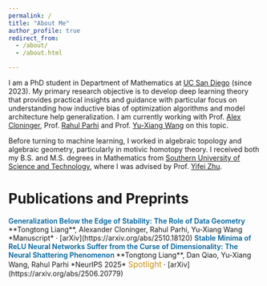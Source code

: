 ```yaml
---
permalink: /
title: "About Me"
author_profile: true
redirect_from: 
  - /about/
  - /about.html

---
```

I am a PhD student in Department of Mathematics at [UC San Diego](https://ucsd.edu/) (since 2023). My primary research objective is to develop deep learning theory that provides practical insights and guidance with particular focus on understanding how inductive bias of optimization algorithms and model architecture help generalization. I am currently working with Prof. [Alex Cloninger](https://sites.google.com/ucsd.edu/alexandercloninger/home), Prof. [Rahul Parhi](https://sparsity.ucsd.edu/rahul/) and Prof. [Yu-Xiang Wang](https://cseweb.ucsd.edu/~yuxiangw/) on this topic. 

Before turning to machine learning, I worked in algebraic topology and algebraic geometry, particularly in motivic homotopy theory. I received both my B.S. and M.S. degrees in Mathematics from [Southern University of Science and Technology](https://www.sustech.edu.cn/en/), where I was advised by Prof. [Yifei Zhu](https://yifeizhu.github.io/).

Publications and Preprints
======

<span style="color:#00629B; font-weight:600;">
Generalization Below the Edge of Stability: The Role of Data Geometry
</span>  
**Tongtong Liang**, Alexander Cloninger, Rahul Parhi, Yu-Xiang Wang  
*Manuscript* · [arXiv](https://arxiv.org/abs/2510.18120)

<span style="color:#00629B; font-weight:600;">
Stable Minima of ReLU Neural Networks Suffer from the Curse of Dimensionality: The Neural Shattering Phenomenon
</span>  
**Tongtong Liang**, Dan Qiao, Yu-Xiang Wang, Rahul Parhi  
*NeurIPS 2025* <span style="color:#C69214; font-size: 12pt;">Spotlight</span> · [arXiv](https://arxiv.org/abs/2506.20779)


